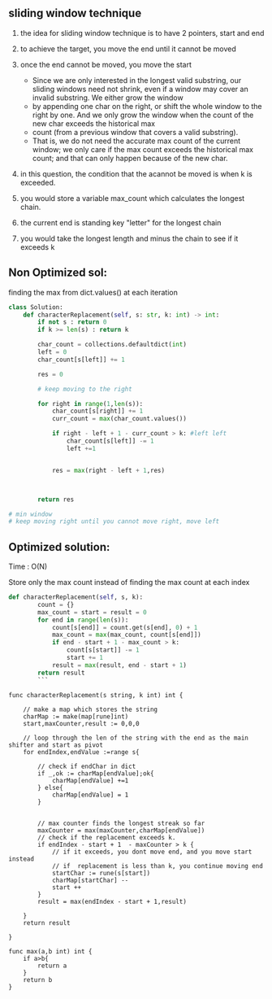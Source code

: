 ## sliding window technique

1. the idea for sliding window technique is to have 2 pointers, start and end
1. to achieve the target, you move the end until it cannot be moved
1. once the end cannot be moved, you move the start

   - Since we are only interested in the longest valid substring, our sliding windows need not shrink, even if a window may cover an invalid substring. We either grow the window
   - by appending one char on the right, or shift the whole window to the right by one. And we only grow the window when the count of the new char exceeds the historical max
   - count (from a previous window that covers a valid substring).
   - That is, we do not need the accurate max count of the current window; we only care if the max count exceeds the historical max count; and that can only happen because of the new char.

1. in this question, the condition that the acannot be moved is when k is exceeded.
1. you would store a variable max_count which calculates the longest chain.
1. the current end is standing key "letter" for the longest chain
1. you would take the longest length and minus the chain to see if it exceeds k

## Non Optimized sol:

finding the max from dict.values() at each iteration

```python
class Solution:
    def characterReplacement(self, s: str, k: int) -> int:
        if not s : return 0
        if k >= len(s) : return k

        char_count = collections.defaultdict(int)
        left = 0
        char_count[s[left]] += 1

        res = 0

        # keep moving to the right

        for right in range(1,len(s)):
            char_count[s[right]] += 1
            curr_count = max(char_count.values())

            if right - left + 1 - curr_count > k: #left left
                char_count[s[left]] -= 1
                left +=1


            res = max(right - left + 1,res)



        return res

# min window
# keep moving right until you cannot move right, move left
```

## Optimized solution:

Time : O(N)

Store only the max count instead of finding the max count at each index

````python
def characterReplacement(self, s, k):
        count = {}
        max_count = start = result = 0
        for end in range(len(s)):
            count[s[end]] = count.get(s[end], 0) + 1
            max_count = max(max_count, count[s[end]])
            if end - start + 1 - max_count > k:
                count[s[start]] -= 1
                start += 1
            result = max(result, end - start + 1)
        return result
        ```
````

```golang
func characterReplacement(s string, k int) int {

    // make a map which stores the string
    charMap := make(map[rune]int)
    start,maxCounter,result := 0,0,0

    // loop through the len of the string with the end as the main shifter and start as pivot
    for endIndex,endValue :=range s{

        // check if endChar in dict
        if _,ok := charMap[endValue];ok{
            charMap[endValue] +=1
        } else{
            charMap[endValue] = 1
        }


        // max counter finds the longest streak so far
        maxCounter = max(maxCounter,charMap[endValue])
        // check if the replacement exceeds k.
        if endIndex - start + 1  - maxCounter > k {
            // if it exceeds, you dont move end, and you move start instead
            // if  replacement is less than k, you continue moving end
            startChar := rune(s[start])
            charMap[startChar] --
            start ++
        }
        result = max(endIndex - start + 1,result)

    }
    return result

}

func max(a,b int) int {
    if a>b{
        return a
    }
    return b
}
```
